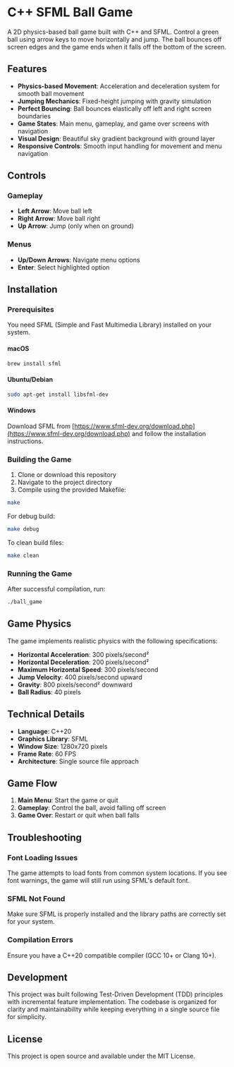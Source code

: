 # C++ SFML Ball Game

A 2D physics-based ball game built with C++ and SFML. Control a green ball using arrow keys to move horizontally and jump. The ball bounces off screen edges and the game ends when it falls off the bottom of the screen.

## Features

- **Physics-based Movement**: Acceleration and deceleration system for smooth ball movement
- **Jumping Mechanics**: Fixed-height jumping with gravity simulation
- **Perfect Bouncing**: Ball bounces elastically off left and right screen boundaries
- **Game States**: Main menu, gameplay, and game over screens with navigation
- **Visual Design**: Beautiful sky gradient background with ground layer
- **Responsive Controls**: Smooth input handling for movement and menu navigation

## Controls

### Gameplay
- **Left Arrow**: Move ball left
- **Right Arrow**: Move ball right  
- **Up Arrow**: Jump (only when on ground)

### Menus
- **Up/Down Arrows**: Navigate menu options
- **Enter**: Select highlighted option

## Installation

### Prerequisites
You need SFML (Simple and Fast Multimedia Library) installed on your system.

#### macOS
```bash
brew install sfml
```

#### Ubuntu/Debian
```bash
sudo apt-get install libsfml-dev
```

#### Windows
Download SFML from [https://www.sfml-dev.org/download.php](https://www.sfml-dev.org/download.php) and follow the installation instructions.

### Building the Game

1. Clone or download this repository
2. Navigate to the project directory
3. Compile using the provided Makefile:

```bash
make
```

For debug build:
```bash
make debug
```

To clean build files:
```bash
make clean
```

### Running the Game

After successful compilation, run:
```bash
./ball_game
```

## Game Physics

The game implements realistic physics with the following specifications:

- **Horizontal Acceleration**: 300 pixels/second²
- **Horizontal Deceleration**: 200 pixels/second²
- **Maximum Horizontal Speed**: 300 pixels/second
- **Jump Velocity**: 400 pixels/second upward
- **Gravity**: 800 pixels/second² downward
- **Ball Radius**: 40 pixels

## Technical Details

- **Language**: C++20
- **Graphics Library**: SFML
- **Window Size**: 1280x720 pixels
- **Frame Rate**: 60 FPS
- **Architecture**: Single source file approach

## Game Flow

1. **Main Menu**: Start the game or quit
2. **Gameplay**: Control the ball, avoid falling off screen
3. **Game Over**: Restart or quit when ball falls

## Troubleshooting

### Font Loading Issues
The game attempts to load fonts from common system locations. If you see font warnings, the game will still run using SFML's default font.

### SFML Not Found
Make sure SFML is properly installed and the library paths are correctly set for your system.

### Compilation Errors
Ensure you have a C++20 compatible compiler (GCC 10+ or Clang 10+).

## Development

This project was built following Test-Driven Development (TDD) principles with incremental feature implementation. The codebase is organized for clarity and maintainability while keeping everything in a single source file for simplicity.

## License

This project is open source and available under the MIT License.
